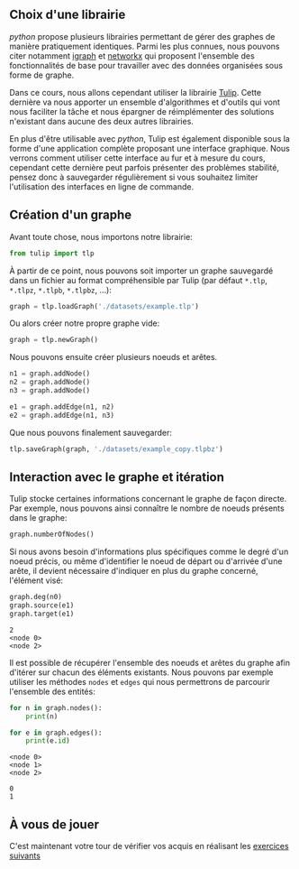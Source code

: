 ## Choix d'une librairie

*python* propose plusieurs librairies permettant de gérer des graphes de manière pratiquement identiques. Parmi les plus connues, nous pouvons citer notamment [igraph]('https://igraph.org/') et [networkx]('https://networkx.github.io/') qui proposent l'ensemble des fonctionnalités de base pour travailler avec des données organisées sous forme de graphe.

Dans ce cours, nous allons cependant utiliser la librairie [Tulip](https://tulip.labri.fr/). Cette dernière va nous apporter un ensemble d'algorithmes et d'outils qui vont nous faciliter la tâche et nous épargner de réimplémenter des solutions n'existant dans aucune des deux autres librairies.

En plus d'être utilisable avec *python*, Tulip est également disponible sous la forme d'une application complète proposant une interface graphique. Nous verrons comment utiliser cette interface au fur et à mesure du cours, cependant cette dernière peut parfois présenter des problèmes stabilité, pensez donc à sauvegarder régulièrement si vous souhaitez limiter l'utilisation des interfaces en ligne de commande.

## Création d'un graphe

Avant toute chose, nous importons notre librairie:

```python
from tulip import tlp
```

À partir de ce point, nous pouvons soit importer un graphe sauvegardé dans un fichier au format compréhensible par Tulip (par défaut `*.tlp`, `*.tlpz`, `*.tlpb`, `*.tlpbz`, ...):

```python
graph = tlp.loadGraph('./datasets/example.tlp')
```

Ou alors créer notre propre graphe vide:

```python
graph = tlp.newGraph()
```

Nous pouvons ensuite créer plusieurs noeuds et arêtes.

```python
n1 = graph.addNode()
n2 = graph.addNode()
n3 = graph.addNode()

e1 = graph.addEdge(n1, n2)
e2 = graph.addEdge(n1, n3)
```

Que nous pouvons finalement sauvegarder:

```python
tlp.saveGraph(graph, './datasets/example_copy.tlpbz')
```

## Interaction avec le graphe et itération

Tulip stocke certaines informations concernant le graphe de façon directe. Par exemple, nous pouvons ainsi connaître le nombre de noeuds présents dans le graphe:

```python
graph.numberOfNodes()
```

Si nous avons besoin d'informations plus spécifiques comme le degré d'un noeud précis, ou même d'identifier le noeud de départ ou d'arrivée d'une arête, il devient nécessaire d'indiquer en plus du graphe concerné, l'élément visé:

```python
graph.deg(n0)
graph.source(e1)
graph.target(e1)
```

```
2
<node 0>
<node 2>
```

Il est possible de récupérer l'ensemble des noeuds et arêtes du graphe afin d'itérer sur chacun des éléments existants. Nous pouvons par exemple utiliser les méthodes `nodes` et `edges` qui nous permettrons de parcourir l'ensemble des entités:

```python
for n in graph.nodes():
    print(n)

for e in graph.edges():
    print(e.id)
```

```
<node 0>
<node 1>
<node 2>

0
1
```

## À vous de jouer

C'est maintenant votre tour de vérifier vos acquis en réalisant les [exercices suivants](./2_exercice.md)

